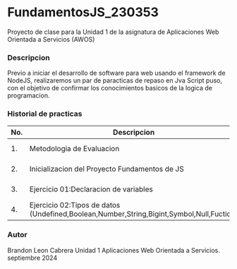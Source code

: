 # FundamentosJS_230353
Proyecto de clase para la Unidad 1 de la asignatura de Aplicaciones Web Orientada a Servicios (AWOS)


### Descripcion 
Previo a iniciar el desarrollo de software para web usando el framework de NodeJS, realizaremos un par de paracticas de repaso en Jva Script puso, con el objetivo de confirmar los conocimientos basicos de la logica de programacion.

### Historial de practicas

|No.| Descripcion|Potenciador| Estatus|
|---|---|---|---|
|1.| Metodologia de Evaluacion|1| Finalizacion ✅ |
|2.| Inicializacion del Proyecto Fundamentos de JS|8| Finalizada ✅|
|3.| Ejercicio 01:Declaracion de variables |6|Finalizada ✅|
|4.| Ejercicio 02:Tipos de datos (Undefined,Boolean,Number,String,Bigint,Symbol,Null,Fuction)|10|Activa|

### Autor 
Brandon Leon Cabrera
Unidad 1
Aplicaciones Web Orientada a Servicios.
septiembre 2024